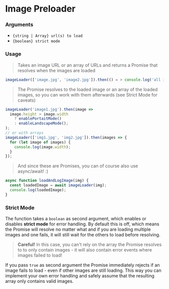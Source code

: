# Image Preloader

### Arguments
  - `{string | Array} url(s) to load`
  - `{boolean} strict mode`
### Usage

> Takes an image URL or an array of URLs and returns a Promise that resolves when the images are loaded

```javascript
imageLoader(['image.jpg', 'image2.jpg']).then(() = > console.log('all images loaded!'));
```

> The Promise resolves to the loaded image or an array of the loaded images, so you can work with them afterwards (see Strict Mode for caveats)

```javascript
imageLoader('image1.jpg').then(image =>
  image.height > image.width
    ? enablePortaitMode()
    : enableLandscapeMode();
);
// or with arrays
imageLoader(['img1.jpg', 'img2.jpg']).then(images => {
  for (let image of images) {
    console.log(image.width);
  }
});
```

> And since these are Promises, you can of course also use async/await! :)

```javascript
async function loadAndLogImage(img) {
  const loadedImage = await imageLoader(img);
  console.log(loadedImage);
}
```
### Strict Mode
The function takes a `boolean` as second argument, which enables or disables **strict mode** for error handling.
By default this is off, which means the Promise will resolve no matter what and if you are loading multiple images and one fails, it will still wait for the others to load before resolving.
> **Careful!** In this case, you can't rely on the array the Promise resolves to to only contain images - it will also contain error events where images failed to load!

If you pass `true` as second argument the Promise immediately rejects if an image fails to load - even if other images are still loading.
This way you can implement your own error handling and safely assume that the resulting array only contains valid images.